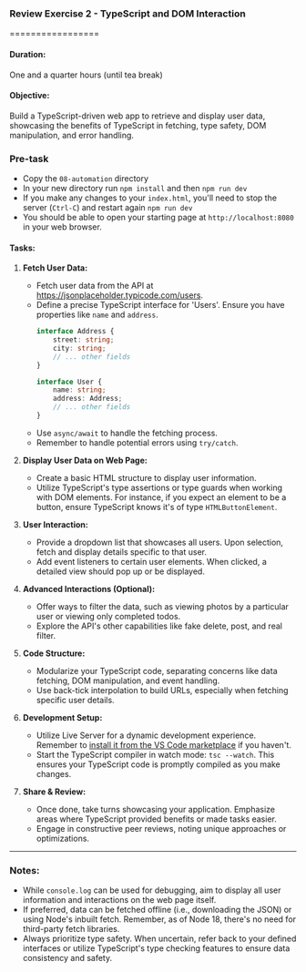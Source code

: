 ### Review Exercise 2 - TypeScript and DOM Interaction
=================

#### Duration: 
One and a quarter hours (until tea break)

#### Objective:
Build a TypeScript-driven web app to retrieve and display user data, showcasing the benefits of TypeScript in fetching, type safety, DOM manipulation, and error handling.

### Pre-task
- Copy the `08-automation` directory
- In your new directory run `npm install` and then `npm run dev`
- If you make any changes to your `index.html`, you'll need to stop the server (`Ctrl-C`) and restart again `npm run dev`
- You should be able to open your starting page at `http://localhost:8080` in your web browser.

#### Tasks:

1. **Fetch User Data:**
    - Fetch user data from the API at https://jsonplaceholder.typicode.com/users.
    - Define a precise TypeScript interface for 'Users'. Ensure you have properties like `name` and `address`.
      ```typescript
      interface Address {
          street: string;
          city: string;
          // ... other fields
      }

      interface User {
          name: string;
          address: Address;
          // ... other fields
      }
      ```
    - Use `async/await` to handle the fetching process.
    - Remember to handle potential errors using `try/catch`.

2. **Display User Data on Web Page:**
    - Create a basic HTML structure to display user information.
    - Utilize TypeScript's type assertions or type guards when working with DOM elements. For instance, if you expect an element to be a button, ensure TypeScript knows it's of type `HTMLButtonElement`.

3. **User Interaction:**
    - Provide a dropdown list that showcases all users. Upon selection, fetch and display details specific to that user.
    - Add event listeners to certain user elements. When clicked, a detailed view should pop up or be displayed.

4. **Advanced Interactions (Optional):**
    - Offer ways to filter the data, such as viewing photos by a particular user or viewing only completed todos.
    - Explore the API's other capabilities like fake delete, post, and real filter.

5. **Code Structure:**
    - Modularize your TypeScript code, separating concerns like data fetching, DOM manipulation, and event handling.
    - Use back-tick interpolation to build URLs, especially when fetching specific user details.

6. **Development Setup:**
    - Utilize Live Server for a dynamic development experience. Remember to [install it from the VS Code marketplace](https://marketplace.visualstudio.com/items?itemName=ritwickdey.LiveServer) if you haven't.
    - Start the TypeScript compiler in watch mode: `tsc --watch`. This ensures your TypeScript code is promptly compiled as you make changes.

7. **Share & Review:**
    - Once done, take turns showcasing your application. Emphasize areas where TypeScript provided benefits or made tasks easier.
    - Engage in constructive peer reviews, noting unique approaches or optimizations.

---

### Notes:

- While `console.log` can be used for debugging, aim to display all user information and interactions on the web page itself.
- If preferred, data can be fetched offline (i.e., downloading the JSON) or using Node's inbuilt fetch. Remember, as of Node 18, there's no need for third-party fetch libraries.
- Always prioritize type safety. When uncertain, refer back to your defined interfaces or utilize TypeScript's type checking features to ensure data consistency and safety.
